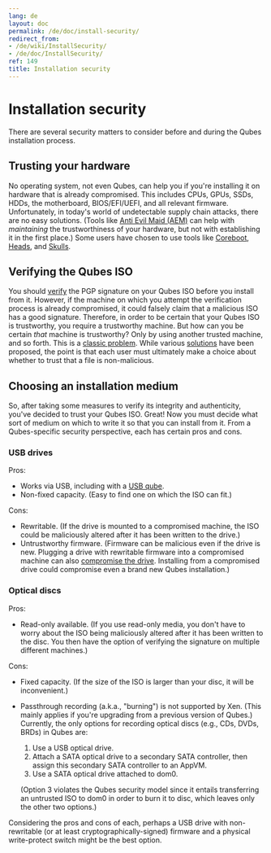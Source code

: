 ```yaml
---
lang: de
layout: doc
permalink: /de/doc/install-security/
redirect_from:
- /de/wiki/InstallSecurity/
- /de/doc/InstallSecurity/
ref: 149
title: Installation security
---
```


# Installation security
<a id="installation-security"></a>

There are several security matters to consider before and during the Qubes installation process.

## Trusting your hardware
<a id="trusting-your-hardware"></a>

No operating system, not even Qubes, can help you if you're installing it on hardware that is already compromised.
This includes CPUs, GPUs, SSDs, HDDs, the motherboard, BIOS/EFI/UEFI, and all relevant firmware.
Unfortunately, in today's world of undetectable supply chain attacks, there are no easy solutions.
(Tools like [Anti Evil Maid (AEM)][AEM] can help with *maintaining* the trustworthiness of your hardware, but not with establishing it in the first place.)
Some users have chosen to use tools like [Coreboot], [Heads], and [Skulls].

## Verifying the Qubes ISO
<a id="verifying-the-qubes-iso"></a>

You should [verify] the PGP signature on your Qubes ISO before you install from it.
However, if the machine on which you attempt the verification process is already compromised, it could falsely claim that a malicious ISO has a good signature.
Therefore, in order to be certain that your Qubes ISO is trustworthy, you require a trustworthy machine.
But how can you be certain *that* machine is trustworthy?
Only by using another trusted machine, and so forth.
This is a [classic problem].
While various [solutions] have been proposed, the point is that each user must ultimately make a choice about whether to trust that a file is non-malicious.

## Choosing an installation medium
<a id="choosing-an-installation-medium"></a>

So, after taking some measures to verify its integrity and authenticity, you've decided to trust your Qubes ISO.
Great!
Now you must decide what sort of medium on which to write it so that you can install from it.
From a Qubes-specific security perspective, each has certain pros and cons.

### USB drives
<a id="usb-drives"></a>

Pros:

* Works via USB, including with a [USB qube].
* Non-fixed capacity.
  (Easy to find one on which the ISO can fit.)

Cons:

* Rewritable.
  (If the drive is mounted to a compromised machine, the ISO could be maliciously altered after it has been written to the drive.)
* Untrustworthy firmware.
  (Firmware can be malicious even if the drive is new.
  Plugging a drive with rewritable firmware into a compromised machine can also [compromise the drive][BadUSB].
  Installing from a compromised drive could compromise even a brand new Qubes installation.)

### Optical discs
<a id="optical-discs"></a>

Pros:

* Read-only available.
  (If you use read-only media, you don't have to worry about the ISO being maliciously altered after it has been written to the disc.
  You then have the option of verifying the signature on multiple different machines.)

Cons:

* Fixed capacity.
  (If the size of the ISO is larger than your disc, it will be inconvenient.)
* Passthrough recording (a.k.a., "burning") is not supported by Xen.
  (This mainly applies if you're upgrading from a previous version of Qubes.)
  Currently, the only options for recording optical discs (e.g., CDs, DVDs, BRDs) in Qubes are:
  1. Use a USB optical drive.
  2. Attach a SATA optical drive to a secondary SATA controller, then assign this secondary SATA controller to an AppVM.
  3. Use a SATA optical drive attached to dom0.

  (Option 3 violates the Qubes security model since it entails transferring an untrusted ISO to dom0 in order to burn it to disc, which leaves only the other two options.)

Considering the pros and cons of each, perhaps a USB drive with non-rewritable (or at least cryptographically-signed) firmware and a physical write-protect switch might be the best option.

[AEM]: /de/doc/anti-evil-maid/
[verify]: /de/security/verifying-signatures/
[classic problem]: https://www.ece.cmu.edu/~ganger/712.fall02/papers/p761-thompson.pdf
[solutions]: https://www.dwheeler.com/trusting-trust/
[USB qube]: /de/doc/usb-qubes/#creating-and-using-a-usb-qube
[BadUSB]: https://srlabs.de/badusb/
[Coreboot]: https://www.coreboot.org/
[Heads]: http://osresearch.net/
[Skulls]: https://github.com/merge/skulls